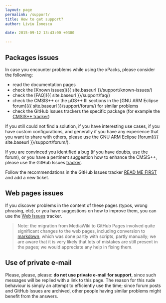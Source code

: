 ```yaml
---
layout: page
permalink: /support/
title: How to get support?
author: Liviu Ionescu

date: 2015-09-12 13:43:00 +0300

---
```


## Packages issues

In case you encounter problems while using the xPacks, please consider the following:

* read the documentation pages
* check the [Known issues]({{ site.baseurl }}/support/known-issues/)
* check the [FAQ]({{ site.baseurl }}/support/faq/)
* check the CMSIS++ or the µOS++ III sections in the [GNU ARM Eclipse forum]({{ site.baseurl }}/support/forum/) for similar problems
* check the GitHub Issues trackers the specific package (for example the [CMSIS++ tracker](https://github.com/micro-os-plus/cmsis-plus/issues/))

If you still could not find a solution, if you have interesting use cases, if you have custom configurations, and generally if you have any experience that you want to share with others, please use the GNU ARM Eclipse [forum]({{ site.baseurl }}/support/forum/).

If you are convinced you identified a bug (if you have doubts, use the forum), or you have a pertinent suggestion how to enhance the CMSIS++, please use the GitHub Issues [tracker](https://github.com/micro-os-plus/cmsis-plus/issues/).

Follow the recommendations in the GitHub Issues tracker [READ ME FIRST](https://github.com/micro-os-plus/cmsis-plus/issues/1/) and add a new ticket.

## Web pages issues

If you discover problems in the content of these pages (typos, wrong phrasing, etc), or you have suggestions on how to improve them, you can use the [Web Issues](https://github.com/micro-os-plus/micro-os-plus.github.io/issues/) tracker.

> Note: the migration from MediaWiki to GitHub Pages involved quite significant changes to the web pages, including conversion to [markdown](http://daringfireball.net/projects/markdown/syntax), which was done partly with scripts, partly manually; we are aware that it is very likely that lots of mistakes are still present in the pages; we would appreciate any help in fixing them.

## Use of private e-mail

Please, please, please: **do not use private e-mail for support**, since such messages will be replied with a link to this page. The reason for this rude behaviour is simply an attempt to efficiently use the time; since forum posts and GitHub Issues are archived, other people having similar problems might benefit from the answers.
